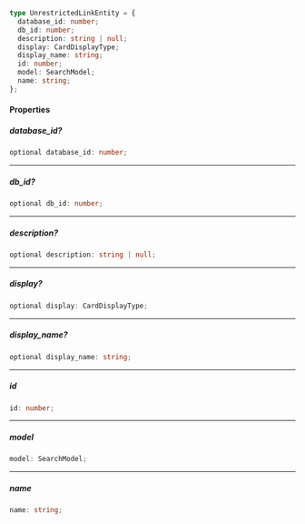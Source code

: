 ```ts
type UnrestrictedLinkEntity = {
  database_id: number;
  db_id: number;
  description: string | null;
  display: CardDisplayType;
  display_name: string;
  id: number;
  model: SearchModel;
  name: string;
};
```

#### Properties

##### database\_id?

```ts
optional database_id: number;
```

***

##### db\_id?

```ts
optional db_id: number;
```

***

##### description?

```ts
optional description: string | null;
```

***

##### display?

```ts
optional display: CardDisplayType;
```

***

##### display\_name?

```ts
optional display_name: string;
```

***

##### id

```ts
id: number;
```

***

##### model

```ts
model: SearchModel;
```

***

##### name

```ts
name: string;
```
